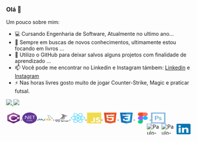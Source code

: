 ### Olá 👋


Um pouco sobre mim:

- 💻 Cursando Engenharia de Software, Atualmente no ultimo ano...
- 🌱 Sempre em buscas de novos conhecimentos, ultimamente estou focando em livros ...
- 💬 Utilizo o GitHub para deixar salvos alguns projetos com finalidade de aprendizado ...
- 📫 Você pode me encontrar no Linkedin e Instagram támbem: [Linkedin](https://www.linkedin.com/in/paulo-henrique-5623491b1/) e [Instagram](https://www.instagram.com/pa1loh/)
- ⚡ Nas horas livres gosto muito de jogar Counter-Strike, Magic e praticar futsal.

<div>
<a href="https://github.com/pa1loh">
  <img height="180em" src="https://github-readme-stats.vercel.app/api?username=pa1loh&show_icons=true&theme=dark&include_all_commits=true&count_private=true"/>
  <img height="180em" src="https://github-readme-stats.vercel.app/api/top-langs/?username=pa1loh&layout=compact&langs_count=7&theme=dark"/>
</div>

<div style="display: inline_block"><br>
  <img align="center" alt="Paulo-Csharp" height="30" width="40" src="https://raw.githubusercontent.com/devicons/devicon/master/icons/csharp/csharp-original.svg">
      <img align="center" alt="Paulo-dotnet" height="30" width="40" src="https://raw.githubusercontent.com/devicons/devicon/1119b9f84c0290e0f0b38982099a2bd027a48bf1/icons/dotnetcore/dotnetcore-original.svg">
         <img align="center" alt="Paulo-Mysql" height="30" width="40" src="https://raw.githubusercontent.com/devicons/devicon/1119b9f84c0290e0f0b38982099a2bd027a48bf1/icons/mysql/mysql-original-wordmark.svg"> 
           <img align="center" alt="Paulo-SqlServer" height="30" width="40" src="https://raw.githubusercontent.com/devicons/devicon/1119b9f84c0290e0f0b38982099a2bd027a48bf1/icons/microsoftsqlserver/microsoftsqlserver-plain-wordmark.svg">
    <img align="center" alt="Paulo-React" height="30" width="40" src="https://raw.githubusercontent.com/devicons/devicon/master/icons/react/react-original.svg">
  <img align="center" alt="Paulo-Js" height="30" width="40" src="https://raw.githubusercontent.com/devicons/devicon/master/icons/javascript/javascript-plain.svg"> 
  <img align="center" alt="Paulo-HTML" height="30" width="40" src="https://raw.githubusercontent.com/devicons/devicon/master/icons/html5/html5-original.svg">
  <img align="center" alt="Paulo-CSS" height="30" width="40" src="https://raw.githubusercontent.com/devicons/devicon/master/icons/css3/css3-original.svg">
     <img align="center" alt="Paulo-FIGMA" height="30" width="40" src="https://raw.githubusercontent.com/devicons/devicon/1119b9f84c0290e0f0b38982099a2bd027a48bf1/icons/figma/figma-original.svg">
          <img align="center" alt="Paulo-PHOTOSHOP" height="30" width="40" src="https://raw.githubusercontent.com/devicons/devicon/1119b9f84c0290e0f0b38982099a2bd027a48bf1/icons/photoshop/photoshop-line.svg">     
</div>

   <div>
   <a href="https://www.linkedin.com/in/paulo-henrique-5623491b1/" target="_blank">   <img align="right" alt="Paulo-Linkedin" height="30" width="40" src="https://raw.githubusercontent.com/devicons/devicon/1119b9f84c0290e0f0b38982099a2bd027a48bf1/icons/linkedin/linkedin-original.svg"></a>
    <a href="https://www.instagram.com/pa1loh/" target="_blank">   <img align="right" alt="Paulo-Instagram" height="30" width="40" src="https://i.pinimg.com/originals/ff/0e/20/ff0e20de4718fe14cdd256c81c5db771.png"></a> 
     <a href="https://steamcommunity.com/id/xweba/" target="_blank">   <img align="right" alt="Paulo-Instagram" height="30" width="40" src="https://upload.wikimedia.org/wikipedia/commons/thumb/8/83/Steam_icon_logo.svg/512px-Steam_icon_logo.svg.png"></a>
   
</div> 

   
   
